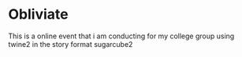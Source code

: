 # Obliviate
This is a online event that i am conducting for my college group using twine2 in the story format sugarcube2
